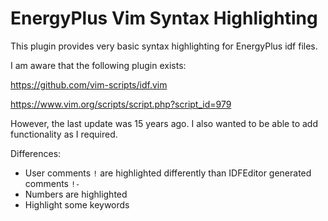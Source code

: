 # EnergyPlus Vim Syntax Highlighting

This plugin provides very basic syntax highlighting for EnergyPlus idf
files.

I am aware that the following plugin exists:

https://github.com/vim-scripts/idf.vim

https://www.vim.org/scripts/script.php?script_id=979

However, the last update was 15 years ago. I also wanted to be able to
add functionality as I required.

Differences:

 - User comments `!` are highlighted differently than IDFEditor
   generated comments `!-`
 - Numbers are highlighted
 - Highlight some keywords
